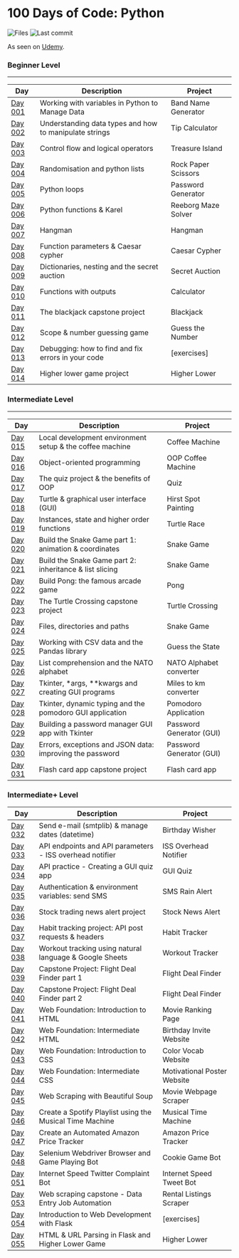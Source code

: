 # 100 Days of Code: Python

![Files](https://img.shields.io/github/directory-file-count/mfsuzigan/100_days_of_code_python)
![Last commit](https://img.shields.io/github/last-commit/mfsuzigan/100_days_of_code_python.svg)

As seen on [Udemy](https://www.udemy.com/course/100-days-of-code/).

### Beginner Level

___

| Day                | Description                                            | Project             |
|--------------------|--------------------------------------------------------|---------------------|
| [Day 001](/day001) | Working with variables in Python to Manage Data        | Band Name Generator |
| [Day 002](/day002) | Understanding data types and how to manipulate strings | Tip Calculator      |
| [Day 003](/day003) | Control flow and logical operators                     | Treasure Island     |
| [Day 004](/day004) | Randomisation and python lists                         | Rock Paper Scissors |
| [Day 005](/day005) | Python loops                                           | Password Generator  |
| [Day 006](/day006) | Python functions & Karel                               | Reeborg Maze Solver |
| [Day 007](/day007) | Hangman                                                | Hangman             |
| [Day 008](/day008) | Function parameters & Caesar cypher                    | Caesar Cypher       |
| [Day 009](/day009) | Dictionaries, nesting and the secret auction           | Secret Auction      |
| [Day 010](/day010) | Functions with outputs                                 | Calculator          |
| [Day 011](/day011) | The blackjack capstone project                         | Blackjack           |
| [Day 012](/day012) | Scope & number guessing game                           | Guess the Number    |
| [Day 013](/day013) | Debugging: how to find and fix errors in your code     | [exercises]         |
| [Day 014](/day014) | Higher lower game project                              | Higher Lower        |

### Intermediate Level

___

| Day                | Description                                              | Project                  |
|--------------------|----------------------------------------------------------|--------------------------|
| [Day 015](/day015) | Local development environment setup & the coffee machine | Coffee Machine           |
| [Day 016](/day016) | Object-oriented programming                              | OOP Coffee Machine       |
| [Day 017](/day017) | The quiz project & the benefits of OOP                   | Quiz                     |
| [Day 018](/day018) | Turtle & graphical user interface (GUI)                  | Hirst Spot Painting      |
| [Day 019](/day019) | Instances, state and higher order functions              | Turtle Race              |
| [Day 020](/day020) | Build the Snake Game part 1: animation & coordinates     | Snake Game               |
| [Day 021](/day021) | Build the Snake Game part 2: inheritance & list slicing  | Snake Game               |
| [Day 022](/day022) | Build Pong: the famous arcade game                       | Pong                     |
| [Day 023](/day023) | The Turtle Crossing capstone project                     | Turtle Crossing          |
| [Day 024](/day024) | Files, directories and paths                             | Snake Game               |
| [Day 025](/day025) | Working with CSV data and the Pandas library             | Guess the State          |
| [Day 026](/day026) | List comprehension and the NATO alphabet                 | NATO Alphabet converter  |
| [Day 027](/day027) | Tkinter, *args, **kwargs and creating GUI programs       | Miles to km converter    |
| [Day 028](/day028) | Tkinter, dynamic typing and the pomodoro GUI application | Pomodoro Application     |
| [Day 029](/day029) | Building a password manager GUI app with Tkinter         | Password Generator (GUI) |
| [Day 030](/day030) | Errors, exceptions and JSON data: improving the password | Password Generator (GUI) |
| [Day 031](/day031) | Flash card app capstone project                          | Flash card app           |

### Intermediate+ Level

| Day                | Description                                              | Project                     |
|--------------------|----------------------------------------------------------|-----------------------------|
| [Day 032](/day032) | Send e-mail (smtplib) & manage dates (datetime)          | Birthday Wisher             |
| [Day 033](/day033) | API endpoints and API parameters - ISS overhead notifier | ISS Overhead Notifier       |
| [Day 034](/day034) | API practice - Creating a GUI quiz app                   | GUI Quiz                    |
| [Day 035](/day035) | Authentication & environment variables: send SMS         | SMS Rain Alert              |
| [Day 036](/day036) | Stock trading news alert project                         | Stock News Alert            |
| [Day 037](/day037) | Habit tracking project: API post requests & headers      | Habit Tracker               |
| [Day 038](/day038) | Workout tracking using natural language & Google Sheets  | Workout Tracker             |
| [Day 039](/day039) | Capstone Project: Flight Deal Finder part 1              | Flight Deal Finder          |
| [Day 040](/day040) | Capstone Project: Flight Deal Finder part 2              | Flight Deal Finder          |
| [Day 041](/day041) | Web Foundation: Introduction to HTML                     | Movie Ranking Page          |
| [Day 042](/day042) | Web Foundation: Intermediate HTML                        | Birthday Invite Website     |
| [Day 043](/day043) | Web Foundation: Introduction to CSS                      | Color Vocab Website         |
| [Day 044](/day044) | Web Foundation: Intermediate CSS                         | Motivational Poster Website |
| [Day 045](/day045) | Web Scraping with Beautiful Soup                         | Movie Webpage Scraper       |
| [Day 046](/day046) | Create a Spotify Playlist using the Musical Time Machine | Musical Time Machine        |
| [Day 047](/day047) | Create an Automated Amazon Price Tracker                 | Amazon Price Tracker        |
| [Day 048](/day048) | Selenium Webdriver Browser and Game Playing Bot          | Cookie Game Bot             |
| [Day 051](/day051) | Internet Speed Twitter Complaint Bot                     | Internet Speed Tweet Bot    |
| [Day 053](/day053) | Web scraping capstone - Data Entry Job Automation        | Rental Listings Scraper     |
| [Day 054](/day054) | Introduction to Web Development with Flask               | [exercises]                 |
| [Day 055](/day055) | HTML & URL Parsing in Flask and Higher Lower Game        | Higher Lower                |